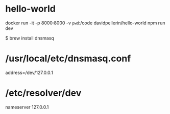 # hello-world

docker run -it -p 8000:8000 -v `pwd`:/code davidpellerin/hello-world npm run dev



$ brew install dnsmasq

# /usr/local/etc/dnsmasq.conf
address=/dev/127.0.0.1

# /etc/resolver/dev
nameserver 127.0.0.1


